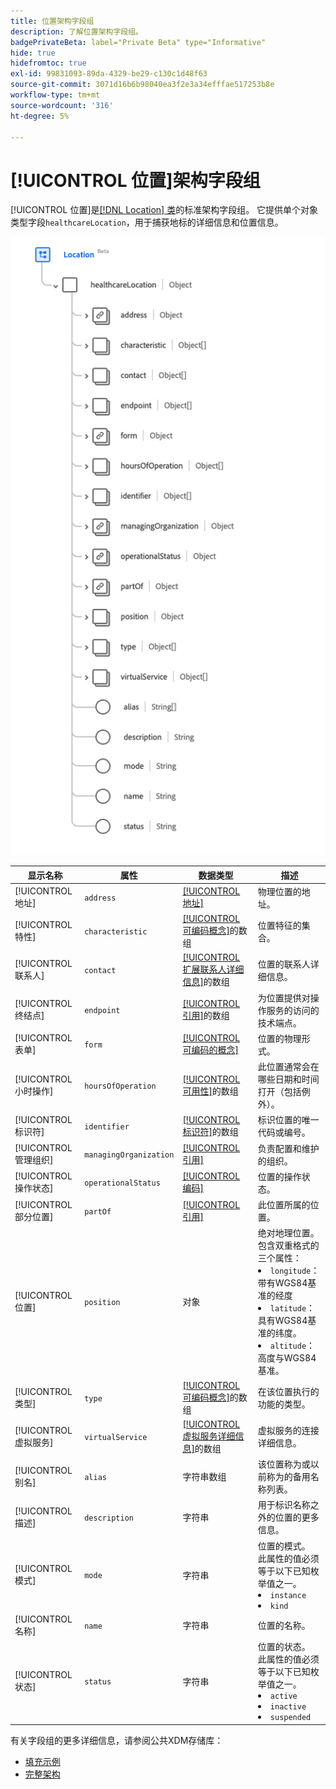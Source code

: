 ```yaml
---
title: 位置架构字段组
description: 了解位置架构字段组。
badgePrivateBeta: label="Private Beta" type="Informative"
hide: true
hidefromtoc: true
exl-id: 99831093-89da-4329-be29-c130c1d48f63
source-git-commit: 3071d16b6b98040ea3f2e3a34efffae517253b8e
workflow-type: tm+mt
source-wordcount: '316'
ht-degree: 5%

---
```


# [!UICONTROL 位置]架构字段组

[!UICONTROL 位置]是[[!DNL Location] 类](../classes/location.md)的标准架构字段组。 它提供单个对象类型字段`healthcareLocation`，用于捕获地标的详细信息和位置信息。

![字段组结构](../../../images/healthcare/field-groups/location.png)

| 显示名称 | 属性 | 数据类型 | 描述 |
| --- | --- | --- | --- |
| [!UICONTROL 地址] | `address` | [[!UICONTROL 地址]](../data-types/address.md) | 物理位置的地址。 |
| [!UICONTROL 特性] | `characteristic` | [[!UICONTROL 可编码概念]](../data-types/codeable-concept.md)的数组 | 位置特征的集合。 |
| [!UICONTROL 联系人] | `contact` | [[!UICONTROL 扩展联系人详细信息]](../data-types/extended-contact-detail.md)的数组 | 位置的联系人详细信息。 |
| [!UICONTROL 终结点] | `endpoint` | [[!UICONTROL 引用]](../data-types/reference.md)的数组 | 为位置提供对操作服务的访问的技术端点。 |
| [!UICONTROL 表单] | `form` | [[!UICONTROL 可编码的概念]](../data-types/codeable-concept.md) | 位置的物理形式。 |
| [!UICONTROL 小时操作] | `hoursOfOperation` | [[!UICONTROL 可用性]](../data-types/availability.md)的数组 | 此位置通常会在哪些日期和时间打开（包括例外）。 |
| [!UICONTROL 标识符] | `identifier` | [[!UICONTROL 标识符]](../data-types/identifier.md)的数组 | 标识位置的唯一代码或编号。 |
| [!UICONTROL 管理组织] | `managingOrganization` | [[!UICONTROL 引用]](../data-types/reference.md) | 负责配置和维护的组织。 |
| [!UICONTROL 操作状态] | `operationalStatus` | [[!UICONTROL 编码]](../data-types/coding.md) | 位置的操作状态。 |
| [!UICONTROL 部分位置] | `partOf` | [[!UICONTROL 引用]](../data-types/reference.md) | 此位置所属的位置。 |
| [!UICONTROL 位置] | `position` | 对象 | 绝对地理位置。 包含双重格式的三个属性： <li>`longitude`：带有WGS84基准的经度</li> <li>`latitude`：具有WGS84基准的纬度。</li> <li>`altitude`：高度与WGS84基准。</li> |
| [!UICONTROL 类型] | `type` | [[!UICONTROL 可编码概念]](../data-types/codeable-concept.md)的数组 | 在该位置执行的功能的类型。 |
| [!UICONTROL 虚拟服务] | `virtualService` | [[!UICONTROL 虚拟服务详细信息]](../data-types/virtual-service-detail.md)的数组 | 虚拟服务的连接详细信息。 |
| [!UICONTROL 别名] | `alias` | 字符串数组 | 该位置称为或以前称为的备用名称列表。 |
| [!UICONTROL 描述] | `description` | 字符串 | 用于标识名称之外的位置的更多信息。 |
| [!UICONTROL 模式] | `mode` | 字符串 | 位置的模式。 此属性的值必须等于以下已知枚举值之一。 <li> `instance` </li> <li> `kind` </li> |
| [!UICONTROL 名称] | `name` | 字符串 | 位置的名称。 |
| [!UICONTROL 状态] | `status` | 字符串 | 位置的状态。 此属性的值必须等于以下已知枚举值之一。 <li> `active` </li> <li> `inactive` </li> <li> `suspended` </li> |

有关字段组的更多详细信息，请参阅公共XDM存储库：

* [填充示例](https://github.com/adobe/xdm/blob/master/extensions/industry/healthcare/fhir/fieldgroups/location.example.1.json)
* [完整架构](https://github.com/adobe/xdm/blob/master/extensions/industry/healthcare/fhir/fieldgroups/location.schema.json)
